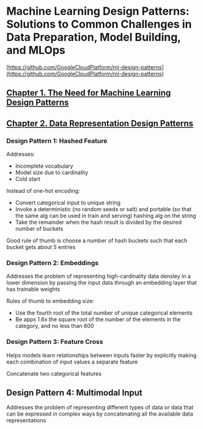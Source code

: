 # Machine Learning Design Patterns: Solutions to Common Challenges in Data Preparation, Model Building, and MLOps

[https://github.com/GoogleCloudPlatform/ml-design-patterns](https://github.com/GoogleCloudPlatform/ml-design-patterns)

## [Chapter 1. The Need for Machine Learning Design Patterns](./1_NEED_FOR_ML_DESIGN.md)

## [Chapter 2. Data Representation Design Patterns](./2_DATA_REPRESENTATION.md)

### Design Pattern 1: Hashed Feature

Addresses:

- Incomplete vocabulary
- Model size due to cardinality
- Cold start

Instead of one-hot encoding:

- Convert categorical input to unique string
- Invoke a deterministic (no random seeds or salt) and portable (so that the same alg can be used in train and serving) hashing alg on the string
- Take the remainder when the hash result is divided by the desired number of buckets

Good rule of thumb is choose a number of hash buckets such that each bucket gets about 5 entries

### Design Pattern 2: Embeddings

Addresses the problem of representing high-cardinality data densley in a lower dimension by passing the input data through an embedding layer that has trainable weights

Rules of thumb to embedding size:

- Use the fourth root of the total number of unique categorical elements
- Be appx 1.6x the square root of the number of the elements in the category, and no less than 600

### Design Pattern 3: Feature Cross

Helps models learn relationships between inputs faster by explicitly making each combination of input values a separate feature

Concatenate two categorical features

## Design Pattern 4: Multimodal Input

Addresses the problem of representing different types of data or data that can be expressed in complex ways by concatenating all the available data representations
